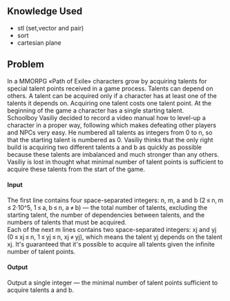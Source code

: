 ## Knowledge Used
* stl (set,vector and pair)
* sort
* cartesian plane

## Problem
In a MMORPG «Path of Exile» characters grow by acquiring talents for special talent points received in a game process. Talents can depend on others. A talent can be acquired only if a character has at least one of the talents it depends on. Acquiring one talent costs one talent point. At the beginning of the game a character has a single starting talent.
<br>
Schoolboy Vasiliy decided to record a video manual how to level-up a character in a proper way, following which makes defeating other players and NPCs very easy. He numbered all  talents as integers from 0 to n, so that the starting talent is numbered as 0. Vasiliy thinks that the only right build is acquiring two different talents a and b as quickly as possible because these talents are imbalanced and much stronger than any others. Vasiliy is lost in thought what minimal number of talent points is sufficient to acquire these talents from the start of the game.

#### Input
The first line contains four space-separated integers: n, m, a and b (2 ≤ n, m ≤ 2·10^5, 1 ≤ a, b ≤ n, a ≠ b) — the total number of talents, excluding the starting talent, the number of dependencies between talents, and the numbers of talents that must be acquired.
<br>
Each of the next m lines contains two space-separated integers: xj and yj (0 ≤ xj ≤ n, 1 ≤ yj ≤ n, xj ≠ yj), which means the talent yj depends on the talent xj. It's guaranteed that it's possible to acquire all  talents given the infinite number of talent points.

#### Output
Output a single integer — the minimal number of talent points sufficient to acquire talents a and b.